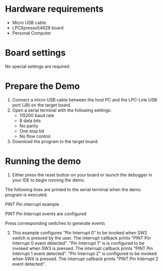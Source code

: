 Hardware requirements
=====================
- Micro USB cable
- LPCXpresso54628 board
- Personal Computer

Board settings
==============
No special settings are required.

Prepare the Demo
================
1.  Connect a micro USB cable between the host PC and the LPC-Link USB port (J8) on the target board.
2.  Open a serial terminal with the following settings:
    - 115200 baud rate
    - 8 data bits
    - No parity
    - One stop bit
    - No flow control
3.  Download the program to the target board.

Running the demo
================
1.  Either press the reset button on your board or launch the debugger in your IDE to begin running the demo.

The following lines are printed to the serial terminal when the demo program is executed.

PINT Pin interrupt example

PINT Pin Interrupt events are configured

Press corresponding switches to generate events

2. This example configures "Pin Interrupt 0" to be invoked when SW2 switch is pressed by the user.
   The interrupt callback prints "PINT Pin Interrupt 0 event detected". "Pin Interrupt 1" is
   is configured to be invoked when SW3 is pressed. The interrupt callback prints "PINT Pin Interrupt 
   1 event detected". "Pin Interrupt 2" is configured to be invoked when SW4 is pressed. The interrupt 
   callback prints "PINT Pin Interrupt 2 event detected".
